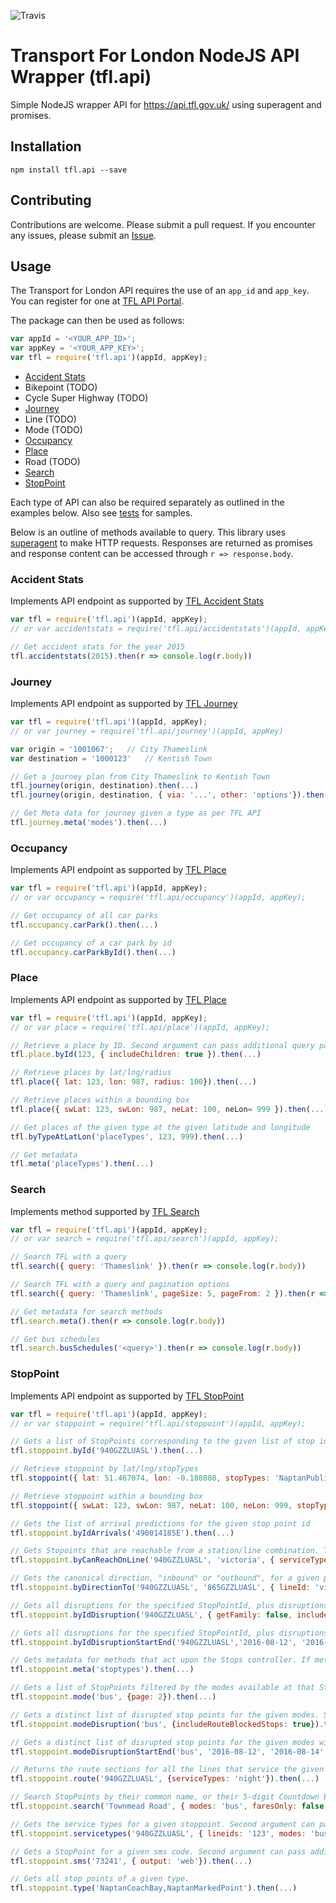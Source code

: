 ![Travis](https://travis-ci.org/easyCZ/tfl.api.svg)

# Transport For London NodeJS API Wrapper (tfl.api)
Simple NodeJS wrapper API for https://api.tfl.gov.uk/ using superagent and promises.

## Installation
```
npm install tfl.api --save
```

## Contributing
Contributions are welcome. Please submit a pull request. If you encounter any issues, please submit an [Issue](https://github.com/easyCZ/tfl.api/issues).

## Usage
The Transport for London API requires the use of an `app_id` and `app_key`. You can register for one at [TFL API Portal](https://api-portal.tfl.gov.uk/login).

The package can then be used as follows:
```javascript
var appId = '<YOUR_APP_ID>';
var appKey = '<YOUR_APP_KEY>';
var tfl = require('tfl.api')(appId, appKey);
```

* [Accident Stats](https://github.com/easyCZ/tfl.api#accident-stats)
* Bikepoint (TODO)
* Cycle Super Highway (TODO)
* [Journey](https://github.com/easyCZ/tfl.api#journey)
* Line (TODO)
* Mode (TODO)
* [Occupancy](https://github.com/easyCZ/tfl.api#occupancy)
* [Place](https://github.com/easyCZ/tfl.api#place)
* Road (TODO)
* [Search](https://github.com/easyCZ/tfl.api#search)
* [StopPoint](https://github.com/easyCZ/tfl.api#stoppoint)


Each type of API can also be required separately as outlined in the examples below. Also see [tests](https://github.com/easyCZ/tfl.api/tree/master/test) for samples.

Below is an outline of methods available to query. This library uses [superagent](https://visionmedia.github.io/superagent/) to make HTTP requests. Responses are returned as promises and response content can be accessed through `r => response.body`.

### Accident Stats
Implements API endpoint as supported by [TFL Accident Stats](https://api.tfl.gov.uk/#AccidentStats)

```javascript
var tfl = require('tfl.api')(appId, appKey);
// or var accidentstats = require('tfl.api/accidentstats')(appId, appKey)

// Get accident stats for the year 2015
tfl.accidentstats(2015).then(r => console.log(r.body))
```

### Journey
Implements API endpoint as supported by [TFL Journey](https://api.tfl.gov.uk/#Journey)

```javascript
var tfl = require('tfl.api')(appId, appKey);
// or var journey = require('tfl.api/journey')(appId, appKey)

var origin = '1001067';   // City Thameslink
var destination = '1000123'   // Kentish Town

// Get a journey plan from City Thameslink to Kentish Town
tfl.journey(origin, destination).then(...)
tfl.journey(origin, destination, { via: '...', other: 'options'}).then(...)

// Get Meta data for journey given a type as per TFL API
tfl.journey.meta('modes').then(...)
```



### Occupancy
Implements API endpoint as supported by [TFL Place](https://api.tfl.gov.uk/#Occupancy)

```javascript
var tfl = require('tfl.api')(appId, appKey);
// or var occupancy = require('tfl.api/occupancy')(appId, appKey);

// Get occupancy of all car parks
tfl.occupancy.carPark().then(...)

// Get occupancy of a car park by id
tfl.occupancy.carParkById().then(...)
```


### Place
Implements API endpoint as supported by [TFL Place](https://api.tfl.gov.uk/#Place)

```javascript
var tfl = require('tfl.api')(appId, appKey);
// or var place = require('tfl.api/place')(appId, appKey);

// Retrieve a place by ID. Second argument can pass additional query params
tfl.place.byId(123, { includeChildren: true }).then(...)

// Retrieve places by lat/lng/radius
tfl.place({ lat: 123, lon: 987, radius: 100}).then(...)

// Retrieve places within a bounding box
tfl.place({ swLat: 123, swLon: 987, neLat: 100, neLon= 999 }).then(...)

// Get places of the given type at the given latitude and longitude
tfl.byTypeAtLatLon('placeTypes', 123, 999).then(...)

// Get metadata
tfl.meta('placeTypes').then(...)

```

### Search
Implements method supported by [TFL Search](https://api.tfl.gov.uk/#Search)

```javascript
var tfl = require('tfl.api')(appId, appKey);
// or var search = require('tfl.api/search')(appId, appKey);

// Search TFL with a query
tfl.search({ query: 'Thameslink' }).then(r => console.log(r.body))

// Search TFL with a query and pagination options
tfl.search({ query: 'Thameslink', pageSize: 5, pageFrom: 2 }).then(r => console.log(r.body));

// Get metadata for search methods
tfl.search.meta().then(r => console.log(r.body))

// Get bus schedules
tfl.search.busSchedules('<query>').then(r => console.log(r.body))

```

### StopPoint
Implements API endpoint as supported by [TFL StopPoint](https://api.tfl.gov.uk/#StopPoint)

```javascript
var tfl = require('tfl.api')(appId, appKey);
// or var stoppoint = require('tfl.api/stoppoint')(appId, appKey);

// Gets a list of StopPoints corresponding to the given list of stop ids. 
tfl.stoppoint.byId('940GZZLUASL').then(...)

// Retrieve stoppoint by lat/lng/stopTypes
tfl.stoppoint({ lat: 51.467074, lon: -0.188808, stopTypes: 'NaptanPublicBusCoachTram'}).then(...)

// Retrieve stoppoint within a bounding box
tfl.stoppoint({ swLat: 123, swLon: 987, neLat: 100, neLon: 999, stopTypes: 'NaptanPublicBusCoachTram' }).then(...)

// Gets the list of arrival predictions for the given stop point id 
tfl.stoppoint.byIdArrivals('490014185E').then(...)

// Gets Stopoints that are reachable from a station/line combination. Third argument can pass additional query params
tfl.stoppoint.byCanReachOnLine('940GZZLUASL', 'victoria', { serviceTypes: 'regular,night'}).then(...)

// Gets the canonical direction, "inbound" or "outbound", for a given pair of stop point Ids in the direction from -> to. Third argument can pass additional query params
tfl.stoppoint.byDirectionTo('940GZZLUASL', '865GZZLUASL', { lineId: 'victoria'}).then(...)

// Gets all disruptions for the specified StopPointId, plus disruptions for any child Naptan records it may have. Second argument can pass additional query params
tfl.stoppoint.byIdDisruption('940GZZLUASL', { getFamily: false, includeRouteBlockedStops: false}).then(...)

// Gets all disruptions for the specified StopPointId, plus disruptions for any child Naptan records it may have. Forth argument can pass additional query params
tfl.stoppoint.byIdDisruptionStartEnd('940GZZLUASL','2016-08-12', '2016-08-14', { getFamily: false, includeRouteBlockedStops: false}).then(...)

// Gets metadata for methods that act upon the Stops controller. If metadataType is "categories", gets a list of all of the available stops property categories and keys, grouped by category name. If metadataType is "stoptypes", gets a list of the available types of stops. If metadataType is "modes", gets a list of the valid modes to filter stops by.
tfl.stoppoint.meta('stoptypes').then(...)

// Gets a list of StopPoints filtered by the modes available at that StopPoint. Second argument can pass additional query params
tfl.stoppoint.mode('bus', {page: 2}).then(...)

// Gets a distinct list of disrupted stop points for the given modes. Second argument can pass additional query params
tfl.stoppoint.modeDisruption('bus', {includeRouteBlockedStops: true}).then(...)

// Gets a distinct list of disrupted stop points for the given modes with a date range. Forth argument can pass additional query params
tfl.stoppoint.modeDisruptionStartEnd('bus', '2016-08-12', '2016-08-14', {includeRouteBlockedStops: false}).then(...)

// Returns the route sections for all the lines that service the given stop point ids. Second argument can pass additional query params
tfl.stoppoint.route('940GZZLUASL', {serviceTypes: 'night'}).then(...)

// Search StopPoints by their common name, or their 5-digit Countdown Bus Stop Code. Second argument can pass additional query params
tfl.stoppoint.search('Townmead Road', { modes: 'bus', faresOnly: false, maxResults: 50, lines: 2, includeHubs: true}).then(...)

// Gets the service types for a given stoppoint. Second argument can pass additional query params
tfl.stoppoint.servicetypes('940GZZLUASL', { lineids: '123', modes: 'bus'}).then(...)

// Gets a StopPoint for a given sms code. Second argument can pass additional query params
tfl.stoppoint.sms('73241', { output: 'web'}).then(...)

// Gets all stop points of a given type.
tfl.stoppoint.type('NaptanCoachBay,NaptanMarkedPoint').then(...)

```